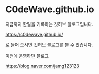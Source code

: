 # C0deWave.github.io

지금까지 한일을 기록하는 깃허브 블로그입니다.

https://c0dewave.github.io/

로 들어 오시면 깃허브 블로그를 볼 수 있습니다.

이전에 운영하던 블로그

https://blog.naver.com/jamg123123
